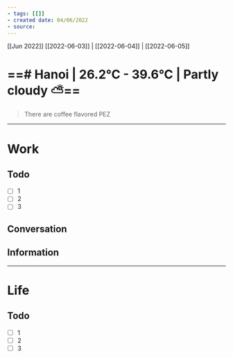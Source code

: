 ```yaml
---
- tags: [[]]
- created date: 04/06/2022
- source: 
---
```

[[Jun 2022]]
[[2022-06-03]]   |   [[2022-06-04]] | [[2022-06-05]] 


# ==# Hanoi | 26.2°C - 39.6°C | Partly cloudy ⛅==

> There are coffee flavored PEZ

---

# Work
## Todo
- [ ] 1
- [ ] 2
- [ ] 3
## Conversation
## Information

---

# Life
## Todo
- [ ] 1
- [ ] 2
- [ ] 3